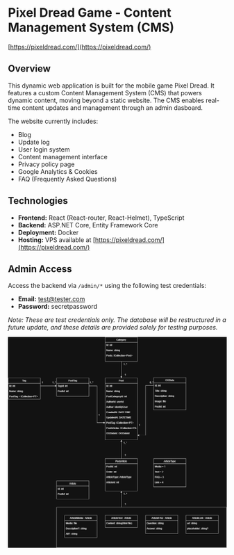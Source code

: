 # Pixel Dread Game - Content Management System (CMS)
[https://pixeldread.com/](https://pixeldread.com/)

## Overview
This dynamic web application is built for the mobile game Pixel Dread. It features a custom Content Management System (CMS) that powers dynamic content, moving beyond a static website. The CMS enables real-time content updates and management through an admin dasboard.

The website currently includes:
- Blog
- Update log
- User login system
- Content management interface
- Privacy policy page
- Google Analytics & Cookies
- FAQ (Frequently Asked Questions)

## Technologies
- **Frontend:** React (React-router, React-Helmet), TypeScript
- **Backend:** ASP.NET Core, Entity Framework Core
- **Deployment:** Docker
- **Hosting:** VPS available at [https://pixeldread.com/](https://pixeldread.com/)

## Admin Access
Access the backend via `/admin/*` using the following test credentials:
- **Email:** test@tester.com
- **Password:** secretpassword

*Note: These are test credentials only. The database will be restructured in a future update, and these details are provided solely for testing purposes.*

<img src="./MP-Pop-v7Diagram.drawio.png"/>
